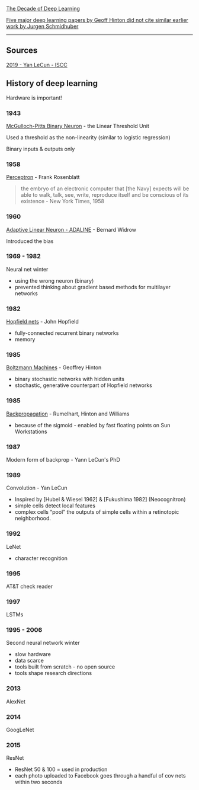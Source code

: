 [The Decade of Deep Learning](https://bmk.sh/2019/12/31/The-Decade-of-Deep-Learning/)

[Five major deep learning papers by Geoff Hinton did not cite similar earlier work by Jurgen Schmidhuber](https://www.reddit.com/r/MachineLearning/comments/e3buo3/d_five_major_deep_learning_papers_by_geoff_hinton/)

---

## Sources

[2019 - Yan LeCun - ISCC]()

## History of deep learning

Hardware is important!

### 1943 

[McGulloch-Pitts Binary Neuron](https://en.wikipedia.org/wiki/Artificial_neuron#History) - the Linear Threshold Unit

Used a threshold as the non-linearity (similar to logistic regression)

Binary inputs & outputs only

### 1958

[Perceptron](https://en.wikipedia.org/wiki/Perceptron) - Frank Rosenblatt

>	the embryo of an electronic computer that [the Navy] expects will be able to walk, talk, see, write, reproduce itself and be conscious of its existence - New York Times, 1958

### 1960

[Adaptive Linear Neuron - ADALINE](https://en.wikipedia.org/wiki/ADALINE) - Bernard Widrow

Introduced the bias

### 1969 - 1982

Neural net winter
- using the wrong neuron (binary)
- prevented thinking about gradient based methods for multilayer networks

### 1982

[Hopfield nets](https://en.wikipedia.org/wiki/Hopfield_network) - John Hopfield
- fully-connected recurrent binary networks
- memory

### 1985

[Boltzmann Machines](https://en.wikipedia.org/wiki/Boltzmann_machine) - Geoffrey Hinton
- binary stochastic networks with hidden units
- stochastic, generative counterpart of Hopfield networks

### 1985

[Backpropagation](https://en.wikipedia.org/wiki/Backpropagation#History) - Rumelhart, Hinton and Williams
- because of the sigmoid - enabled by fast floating points on Sun Workstations

### 1987

Modern form of backprop - Yann LeCun's PhD

### 1989

Convolution - Yan LeCun
- Inspired by [Hubel & Wiesel 1962] & [Fukushima 1982] (Neocognitron)
- simple cells detect local features
- complex cells “pool” the outputs of simple cells within a retinotopic neighborhood.

### 1992

LeNet
- character recognition

### 1995

AT&T check reader

### 1997

LSTMs

### 1995 - 2006

Second neural network winter
- slow hardware
- data scarce
- tools built from scratch - no open source
- tools shape research directions

### 2013

AlexNet

### 2014

GoogLeNet

### 2015

ResNet
- ResNet 50 & 100 = used in production
- each photo uploaded to Facebook goes through a handful of cov nets within two seconds
